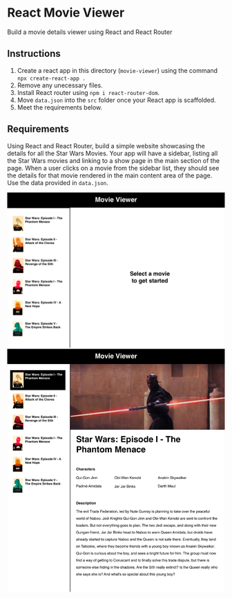 # React Movie Viewer
Build a movie details viewer using React and React Router


## Instructions
1. Create a react app in this directory (`movie-viewer`) using the command
`npx create-react-app .`
1. Remove any unecessary files.
1. Install React router using `npm i react-router-dom`.
1. Move `data.json` into the `src` folder once your React app is scaffolded.
1. Meet the requirements below.


## Requirements
Using React and React Router, build a simple website showcasing the details for
all the Star Wars Movies. Your app will have a sidebar, listing all the Star Wars
movies and linking to a show page in the main section of the page. When a user
clicks on a movie from the sidebar list, they should see the details for that
movie rendered in the main content area of the page. Use the data provided in
`data.json`.

![Homepage](./images/wdi-star-wars-movie-viewer-homepage-default.png)
![Homepage](./images/wdi-star-wars-movie-viewer-showpage.png)